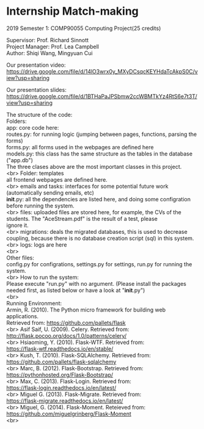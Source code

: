 # Internship Match-making
2019 Semester 1: COMP90055 Computing Project(25 credits)
  
  
Supervisor:       Prof. Richard Sinnott  
Project Manager:  Prof. Lea Campbell  
Author:           Shiqi Wang, Mingyuan Cui  
  
    
Our presentation video:    
https://drive.google.com/file/d/14lO3wrx0y_MXyDCsqcKEYHdaTcAkpS0C/view?usp=sharing    
  
Our presentation slides:  
https://drive.google.com/file/d/1BTHaPaJPSbmw2ccWBMTkYz4RtS6e7t3T/view?usp=sharing    
  
The structure of the code:  
  Folders:  
    app: core code here:   
        routes.py: for running logic (jumping between pages, functions, parsing the forms)    
        forms.py: all forms used in the webpages are defined here  
        models.py: this class has the same structure as the tables in the database ("app.db")  
        The three clases above are the most important classes in this project.  
        \<br>
        Folder: templates  
            all frontend webpages are defined here.  
        \<br>
        emails and tasks: interfaces for some potential future work (automatically sending emails, etc)  
        __init__.py: all the dependencies are listed here, and doing some configration before running the system.  
        \<br>
    files: uploaded files are stored here, for example, the CVs of the students. The "AceStream.pdf" is the result of a test, please   
           ignore it.  
      \<br>
    migrations: deals the migrated databases, this is used to decrease coupling, because there is no database creation script (sql) in 
                this system.   
    \<br>
    logs: logs are here  
    \<br>  
Other files:  
    config.py for configrations, settings.py for settings, run.py for running the system.    
\<br>
How to run the system:    
Please execute "run.py" with no argument. (Please install the packages needed first, as listed below or have a look at "__init__.py")    
    \<br>  
Running Environment:  
Armin, R. (2010). The Python micro framework for building web applications.  
Retrieved from: https://github.com/pallets/flask  
  \<br>
Asif Saif, U. (2009). Celery. Retrieved from:  
http://flask.pocoo.org/docs/1.0/patterns/celery/  
  \<br>
Hsiaoming, Y. (2010). Flask-WTF. Retrieved from:  
https://flask-wtf.readthedocs.io/en/stable/   
  \<br>
Kush, T. (2010). Flask-SQLAlchemy. Retrieved from:   
https://github.com/pallets/flask-sqlalchemy  
  \<br>
Marc, B. (2012). Flask-Bootstrap. Retrieved from:   
https://pythonhosted.org/Flask-Bootstrap/  
  \<br>
Max, C. (2013). Flask-Login. Retrieved from:  
https://flask-login.readthedocs.io/en/latest/  
  \<br>
Miguel G. (2013). Flask-Migrate. Retrieved from:   
https://flask-migrate.readthedocs.io/en/latest/  
   \<br>
Miguel, G. (2014). Flask-Moment. Reteieved from:   
https://github.com/miguelgrinberg/Flask-Moment  
  \<br>  


